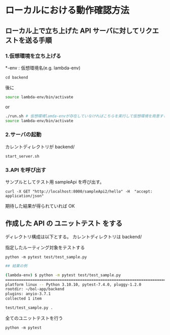 # ローカルにおける動作確認方法

## ローカル上で立ち上げた API サーバに対してリクエストを送る手順

### 1.仮想環境を立ち上げる

\*-env : 仮想環境名(e.g. lambda-env)

```
cd backend
```

後に

```bash
source lambda-env/bin/activate
```

or

```bash
./run.sh # 仮想環境lamda-envが存在していなければこちらを実行して仮想環境を用意する
source lambda-env/bin/activate
```

### 2.サーバの起動

カレントディレクトリが backend/

```
start_server.sh
```

### 3.API を呼び出す

サンプルとしてテスト用 sampleApi を呼び出す。

```
curl -X GET "http://localhost:8000/sampleApi2/hello" -H  "accept: application/json"
```

期待した結果が得られていれば OK

## 作成した API の ユニットテスト をする

ディレクトリ構成は以下とする。
カレントディレクトリは backend/

指定したルーティング対象をテストする

```
python -m pytest test/test_sample.py
```

```bash
## 結果の例

(lambda-env) $ python -m pytest test/test_sample.py
=============================================================================== test session starts ===============================================================================
platform linux -- Python 3.10.10, pytest-7.4.0, pluggy-1.2.0
rootdir: ~/bol-app/backend
plugins: anyio-3.7.1
collected 1 item

test/test_sample.py .
```

全てのユニットテストを行う

```
python -m pytest
```
